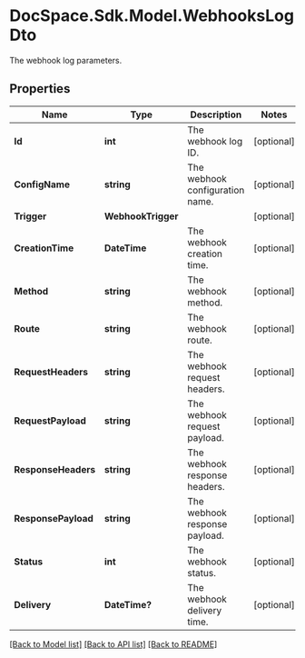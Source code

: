 # DocSpace.Sdk.Model.WebhooksLogDto
The webhook log parameters.

## Properties

Name | Type | Description | Notes
------------ | ------------- | ------------- | -------------
**Id** | **int** | The webhook log ID. | [optional] 
**ConfigName** | **string** | The webhook configuration name. | [optional] 
**Trigger** | **WebhookTrigger** |  | [optional] 
**CreationTime** | **DateTime** | The webhook creation time. | [optional] 
**Method** | **string** | The webhook method. | [optional] 
**Route** | **string** | The webhook route. | [optional] 
**RequestHeaders** | **string** | The webhook request headers. | [optional] 
**RequestPayload** | **string** | The webhook request payload. | [optional] 
**ResponseHeaders** | **string** | The webhook response headers. | [optional] 
**ResponsePayload** | **string** | The webhook response payload. | [optional] 
**Status** | **int** | The webhook status. | [optional] 
**Delivery** | **DateTime?** | The webhook delivery time. | [optional] 

[[Back to Model list]](../README.md#documentation-for-models) [[Back to API list]](../README.md#documentation-for-api-endpoints) [[Back to README]](../README.md)

